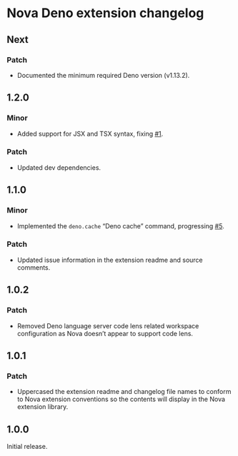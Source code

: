 # Nova Deno extension changelog

## Next

### Patch

- Documented the minimum required Deno version (v1.13.2).

## 1.2.0

### Minor

- Added support for JSX and TSX syntax, fixing
  [#1](https://github.com/jaydenseric/nova-deno/issues/1).

### Patch

- Updated dev dependencies.

## 1.1.0

### Minor

- Implemented the `deno.cache` “Deno cache” command, progressing
  [#5](https://github.com/jaydenseric/nova-deno/issues/5).

### Patch

- Updated issue information in the extension readme and source comments.

## 1.0.2

### Patch

- Removed Deno language server code lens related workspace configuration as Nova
  doesn’t appear to support code lens.

## 1.0.1

### Patch

- Uppercased the extension readme and changelog file names to conform to Nova
  extension conventions so the contents will display in the Nova extension
  library.

## 1.0.0

Initial release.
